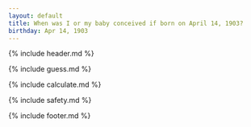```yaml
---
layout: default
title: When was I or my baby conceived if born on April 14, 1903?
birthday: Apr 14, 1903
---
```


{% include header.md %}

{% include guess.md %}

{% include calculate.md %}

{% include safety.md %}

{% include footer.md %}



